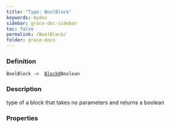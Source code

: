 ```yaml
---
title: "Type: BoolBlock"
keywords: mydoc
sidebar: grace-doc-sidebar
toc: false
permalink: /BoolBlock/
folder: grace-docs
---
```


### Definition
`BoolBlock ->  `[`Block0`]({{site.baseurl}}/404)`Boolean`

### Description
type of a block that takes no parameters and returns a boolean

### Properties
